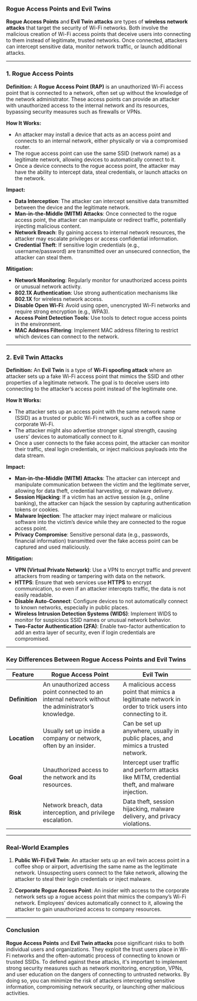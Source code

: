 ### **Rogue Access Points and Evil Twins**

**Rogue Access Points** and **Evil Twin attacks** are types of **wireless network attacks** that target the security of Wi-Fi networks. Both involve the malicious creation of Wi-Fi access points that deceive users into connecting to them instead of legitimate, trusted networks. Once connected, attackers can intercept sensitive data, monitor network traffic, or launch additional attacks.

---

### **1. Rogue Access Points**

**Definition:**
A **Rogue Access Point (RAP)** is an unauthorized Wi-Fi access point that is connected to a network, often set up without the knowledge of the network administrator. These access points can provide an attacker with unauthorized access to the internal network and its resources, bypassing security measures such as firewalls or VPNs.

**How It Works:**
- An attacker may install a device that acts as an access point and connects to an internal network, either physically or via a compromised router.
- The rogue access point can use the same SSID (network name) as a legitimate network, allowing devices to automatically connect to it.
- Once a device connects to the rogue access point, the attacker may have the ability to intercept data, steal credentials, or launch attacks on the network.

**Impact:**
- **Data Interception**: The attacker can intercept sensitive data transmitted between the device and the legitimate network.
- **Man-in-the-Middle (MITM) Attacks**: Once connected to the rogue access point, the attacker can manipulate or redirect traffic, potentially injecting malicious content.
- **Network Breach**: By gaining access to internal network resources, the attacker may escalate privileges or access confidential information.
- **Credential Theft**: If sensitive login credentials (e.g., username/password) are transmitted over an unsecured connection, the attacker can steal them.

**Mitigation:**
- **Network Monitoring**: Regularly monitor for unauthorized access points or unusual network activity.
- **802.1X Authentication**: Use strong authentication mechanisms like **802.1X** for wireless network access.
- **Disable Open Wi-Fi**: Avoid using open, unencrypted Wi-Fi networks and require strong encryption (e.g., WPA3).
- **Access Point Detection Tools**: Use tools to detect rogue access points in the environment.
- **MAC Address Filtering**: Implement MAC address filtering to restrict which devices can connect to the network.

---

### **2. Evil Twin Attacks**

**Definition:**
An **Evil Twin** is a type of **Wi-Fi spoofing attack** where an attacker sets up a fake Wi-Fi access point that mimics the SSID and other properties of a legitimate network. The goal is to deceive users into connecting to the attacker’s access point instead of the legitimate one.

**How It Works:**
- The attacker sets up an access point with the same network name (SSID) as a trusted or public Wi-Fi network, such as a coffee shop or corporate Wi-Fi.
- The attacker might also advertise stronger signal strength, causing users’ devices to automatically connect to it.
- Once a user connects to the fake access point, the attacker can monitor their traffic, steal login credentials, or inject malicious payloads into the data stream.

**Impact:**
- **Man-in-the-Middle (MITM) Attacks**: The attacker can intercept and manipulate communication between the victim and the legitimate server, allowing for data theft, credential harvesting, or malware delivery.
- **Session Hijacking**: If a victim has an active session (e.g., online banking), the attacker can hijack the session by capturing authentication tokens or cookies.
- **Malware Injection**: The attacker may inject malware or malicious software into the victim’s device while they are connected to the rogue access point.
- **Privacy Compromise**: Sensitive personal data (e.g., passwords, financial information) transmitted over the fake access point can be captured and used maliciously.

**Mitigation:**
- **VPN (Virtual Private Network)**: Use a VPN to encrypt traffic and prevent attackers from reading or tampering with data on the network.
- **HTTPS**: Ensure that web services use **HTTPS** to encrypt communication, so even if an attacker intercepts traffic, the data is not easily readable.
- **Disable Auto-Connect**: Configure devices to not automatically connect to known networks, especially in public places.
- **Wireless Intrusion Detection Systems (WIDS)**: Implement WIDS to monitor for suspicious SSID names or unusual network behavior.
- **Two-Factor Authentication (2FA)**: Enable two-factor authentication to add an extra layer of security, even if login credentials are compromised.

---

### **Key Differences Between Rogue Access Points and Evil Twins**

| **Feature** | **Rogue Access Point** | **Evil Twin** |
|-------------|------------------------|---------------|
| **Definition** | An unauthorized access point connected to an internal network without the administrator’s knowledge. | A malicious access point that mimics a legitimate network in order to trick users into connecting to it. |
| **Location** | Usually set up inside a company or network, often by an insider. | Can be set up anywhere, usually in public places, and mimics a trusted network. |
| **Goal** | Unauthorized access to the network and its resources. | Intercept user traffic and perform attacks like MITM, credential theft, and malware injection. |
| **Risk** | Network breach, data interception, and privilege escalation. | Data theft, session hijacking, malware delivery, and privacy violations. |

---

### **Real-World Examples**

1. **Public Wi-Fi Evil Twin**: An attacker sets up an evil twin access point in a coffee shop or airport, advertising the same name as the legitimate network. Unsuspecting users connect to the fake network, allowing the attacker to steal their login credentials or inject malware.

2. **Corporate Rogue Access Point**: An insider with access to the corporate network sets up a rogue access point that mimics the company’s Wi-Fi network. Employees’ devices automatically connect to it, allowing the attacker to gain unauthorized access to company resources.

---

### **Conclusion**

**Rogue Access Points** and **Evil Twin attacks** pose significant risks to both individual users and organizations. They exploit the trust users place in Wi-Fi networks and the often-automatic process of connecting to known or trusted SSIDs. To defend against these attacks, it's important to implement strong security measures such as network monitoring, encryption, VPNs, and user education on the dangers of connecting to untrusted networks. By doing so, you can minimize the risk of attackers intercepting sensitive information, compromising network security, or launching other malicious activities.
